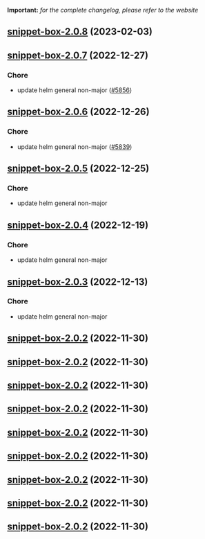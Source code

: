 **Important:**
*for the complete changelog, please refer to the website*




## [snippet-box-2.0.8](https://github.com/truecharts/charts/compare/snippet-box-2.0.7...snippet-box-2.0.8) (2023-02-03)




## [snippet-box-2.0.7](https://github.com/truecharts/charts/compare/snippet-box-2.0.6...snippet-box-2.0.7) (2022-12-27)

### Chore

- update helm general non-major ([#5856](https://github.com/truecharts/charts/issues/5856))
  
  


## [snippet-box-2.0.6](https://github.com/truecharts/charts/compare/snippet-box-2.0.5...snippet-box-2.0.6) (2022-12-26)

### Chore

- update helm general non-major ([#5839](https://github.com/truecharts/charts/issues/5839))
  
  


## [snippet-box-2.0.5](https://github.com/truecharts/charts/compare/snippet-box-2.0.4...snippet-box-2.0.5) (2022-12-25)

### Chore

- update helm general non-major
  
  


## [snippet-box-2.0.4](https://github.com/truecharts/charts/compare/snippet-box-2.0.3...snippet-box-2.0.4) (2022-12-19)

### Chore

- update helm general non-major
  
  


## [snippet-box-2.0.3](https://github.com/truecharts/charts/compare/snippet-box-2.0.2...snippet-box-2.0.3) (2022-12-13)

### Chore

- update helm general non-major
  
  


## [snippet-box-2.0.2](https://github.com/truecharts/charts/compare/snippet-box-2.0.1...snippet-box-2.0.2) (2022-11-30)




## [snippet-box-2.0.2](https://github.com/truecharts/charts/compare/snippet-box-2.0.1...snippet-box-2.0.2) (2022-11-30)




## [snippet-box-2.0.2](https://github.com/truecharts/charts/compare/snippet-box-2.0.1...snippet-box-2.0.2) (2022-11-30)




## [snippet-box-2.0.2](https://github.com/truecharts/charts/compare/snippet-box-2.0.1...snippet-box-2.0.2) (2022-11-30)




## [snippet-box-2.0.2](https://github.com/truecharts/charts/compare/snippet-box-2.0.1...snippet-box-2.0.2) (2022-11-30)




## [snippet-box-2.0.2](https://github.com/truecharts/charts/compare/snippet-box-2.0.1...snippet-box-2.0.2) (2022-11-30)




## [snippet-box-2.0.2](https://github.com/truecharts/charts/compare/snippet-box-2.0.1...snippet-box-2.0.2) (2022-11-30)




## [snippet-box-2.0.2](https://github.com/truecharts/charts/compare/snippet-box-2.0.1...snippet-box-2.0.2) (2022-11-30)




## [snippet-box-2.0.2](https://github.com/truecharts/charts/compare/snippet-box-2.0.1...snippet-box-2.0.2) (2022-11-30)


